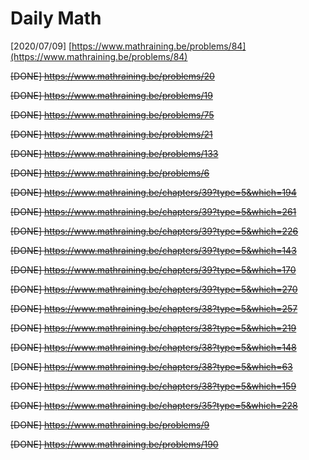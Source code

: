 # Daily Math

\[2020/07/09\] [https://www.mathraining.be/problems/84](https://www.mathraining.be/problems/84)

~~\[DONE\] https://www.mathraining.be/problems/20~~

~~\[DONE\] https://www.mathraining.be/problems/19~~

~~\[DONE\] https://www.mathraining.be/problems/75~~

~~\[DONE\] https://www.mathraining.be/problems/21~~

~~\[DONE\] https://www.mathraining.be/problems/133~~

~~\[DONE\] https://www.mathraining.be/problems/6~~

~~\[DONE\] https://www.mathraining.be/chapters/39?type=5&which=194~~

~~\[DONE\] https://www.mathraining.be/chapters/39?type=5&which=261~~

~~\[DONE\] https://www.mathraining.be/chapters/39?type=5&which=226~~

~~\[DONE\] https://www.mathraining.be/chapters/39?type=5&which=143~~

~~\[DONE\] https://www.mathraining.be/chapters/39?type=5&which=170~~

~~\[DONE\] https://www.mathraining.be/chapters/39?type=5&which=270~~

~~\[DONE\] https://www.mathraining.be/chapters/38?type=5&which=257~~

~~\[DONE\] https://www.mathraining.be/chapters/38?type=5&which=219~~

~~\[DONE\] https://www.mathraining.be/chapters/38?type=5&which=148~~

\[~~DONE\] https://www.mathraining.be/chapters/38?type=5&which=63~~

~~\[DONE\] https://www.mathraining.be/chapters/38?type=5&which=159~~

~~\[DONE\] https://www.mathraining.be/chapters/35?type=5&which=228~~

~~\[DONE\] https://www.mathraining.be/problems/9~~

~~\[DONE\] https://www.mathraining.be/problems/190~~


